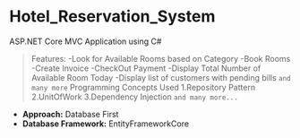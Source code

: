 # Hotel_Reservation_System

ASP.NET Core MVC Application using C#

>Features:
-Look for Available Rooms based on Category
-Book Rooms
-Create Invoice
-CheckOut Payment
-Display Total Number of Available Room Today
-Display list of customers with pending bills
`and many more`
>Programming Concepts Used
1.Repository Pattern
2.UnitOfWork
3.Dependency Injection
`and many more...`

- **Approach:** Database First
- **Database Framework:** EntityFrameworkCore
